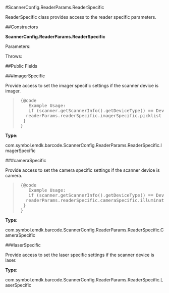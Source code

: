 #ScannerConfig.ReaderParams.ReaderSpecific

ReaderSpecific class provides access to the reader specific parameters.



##Constructors

**ScannerConfig.ReaderParams.ReaderSpecific**



Parameters:

Throws:

##Public Fields

###imagerSpecific

Provide access to set the imager specific settings if the scanner device is imager.
 <p><blockquote><pre>
 {@code
 	Example Usage:
 	if (scanner.getScannerInfo().getDeviceType() == DeviceType.IMAGER) {
   readerParams.readerSpecific.imagerSpecific.picklist = PickList.DISABLED;   		  
  }
 }</pre></blockquote>

**Type:**

com.symbol.emdk.barcode.ScannerConfig.ReaderParams.ReaderSpecific.ImagerSpecific

###cameraSpecific

Provide access to set the camera specific settings if the scanner device is camera.
 <p><blockquote><pre>
 {@code
 	Example Usage:
 	if (scanner.getScannerInfo().getDeviceType() == DeviceType.IMAGER) {
   readerParams.readerSpecific.cameraSpecific.illuminationMode = IlluminationMode.ON;   		  
  }
 }</pre></blockquote>

**Type:**

com.symbol.emdk.barcode.ScannerConfig.ReaderParams.ReaderSpecific.CameraSpecific

###laserSpecific

Provide access to set the laser specific settings if the scanner device is laser.

**Type:**

com.symbol.emdk.barcode.ScannerConfig.ReaderParams.ReaderSpecific.LaserSpecific

